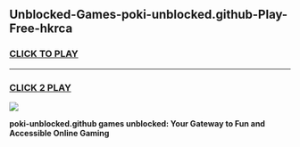 
## Unblocked-Games-poki-unblocked.github-Play-Free-hkrca
<h3>
<a href="https://premium76.site?title=poki-unblocked.github&ref=23A">CLICK TO PLAY</a></h3>
<hr>

<h3>
<a href="https://premium76.site?title=poki-unblocked.github&ref=23A">CLICK 2 PLAY</a>
  
</h3>

<a href="https://premium76.site?title=poki-unblocked.github&ref=23A"><img src="https://clearcache.store/games.png"></a>


**poki-unblocked.github games unblocked: Your Gateway to Fun and Accessible Online Gaming**
